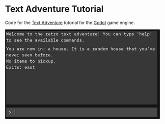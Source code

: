 # Text Adventure Tutorial
Code for the [Text Adventure](https://www.youtube.com/playlist?list=PLpwc3ughKbZfkSPko3azFD4dd4IHSiQeE) tutorial for the [Godot](https://godotengine.org/) game engine.

![preview](./preview.gif)
